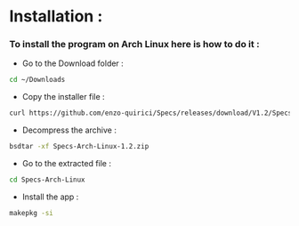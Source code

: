 # Installation :
### To install the program on Arch Linux here is how to do it :
- Go to the Download folder :
``` Bash
cd ~/Downloads
```
- Copy the installer file :
``` Bash
curl https://github.com/enzo-quirici/Specs/releases/download/V1.2/Specs-Arch-Linux-1.2.zip
```
- Decompress the archive :
``` Bash
bsdtar -xf Specs-Arch-Linux-1.2.zip
```
- Go to the extracted file :
``` Bash
cd Specs-Arch-Linux
```
- Install the app :
``` Bash
makepkg -si
```